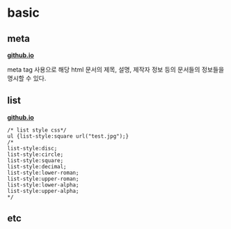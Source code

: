 # basic

## meta
**[github.io](http://smilesol85.github.io/html-css/basic/meta.html "meta tag")**

meta tag 사용으로 해당 html 문서의 제목, 설명, 제작자 정보 등의 문서들의 정보들을 명시할 수 있다.

## list
**[github.io](http://smilesol85.github.io/html-css/basic/list.html "list")**

	/* list style css*/
	ul {list-style:square url("test.jpg");}
	/*
	list-style:disc;
	list-style:circle;
	list-style:square;
	list-style:decimal;
	list-style:lower-roman;
	list-style:upper-roman;
	list-style:lower-alpha;
	list-style:upper-alpha;
	*/

## etc
